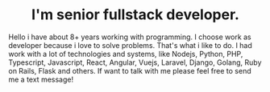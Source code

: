 <h1 align="center">I'm senior fullstack developer.</h1>

  Hello i have about 8+ years working with programming. I choose work as developer because i love to solve problems. That's what i like to do. I had work with a lot of technologies and systems, like Nodejs, Python, PHP, Typescript, Javascript, React, Angular, Vuejs, Laravel, Django, Golang, Ruby on Rails, Flask and others. 
  If want to talk with me please feel free to send me a text message!
</p>
